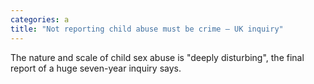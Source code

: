 ```yaml
---
categories: a
title: "Not reporting child abuse must be crime – UK inquiry"
---
```

The nature and scale of child sex abuse is "deeply disturbing", the final report of a huge seven-year inquiry says.